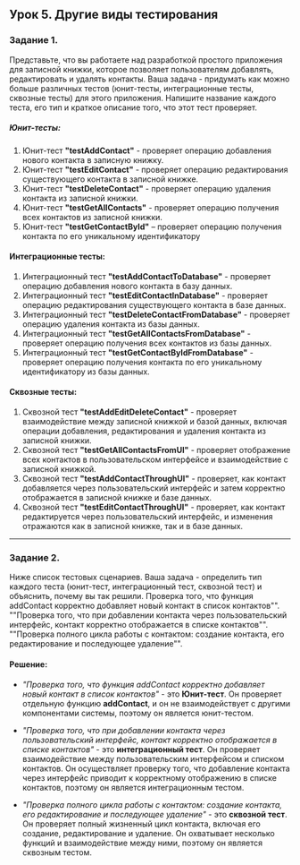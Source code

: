 ## Урок 5. Другие виды тестирования
### Задание 1.
Представьте, что вы работаете над разработкой простого приложения для записной книжки, которое позволяет пользователям добавлять, редактировать и удалять контакты.
Ваша задача - придумать как можно больше различных тестов (юнит-тесты, интеграционные тесты, сквозные тесты) для этого приложения. Напишите название каждого теста, его тип и краткое описание того, что этот тест проверяет.

##### Юнит-тесты:
1.	Юнит-тест __"testAddContact"__ - проверяет операцию добавления нового контакта в записную книжку.
2.	Юнит-тест __"testEditContact"__ - проверяет операцию редактирования существующего контакта в записной книжке.
3.	Юнит-тест __"testDeleteContact"__ - проверяет операцию удаления контакта из записной книжки.
4.	Юнит-тест __"testGetAllContacts"__ - проверяет операцию получения всех контактов из записной книжки.
5.	Юнит-тест __"testGetContactById"__ – проверяет операцию получения контакта по его уникальному идентификатору 
#### Интеграционные тесты:
1.	Интеграционный тест __"testAddContactToDatabase"__ - проверяет операцию добавления нового контакта в базу данных.
2.	Интеграционный тест __"testEditContactInDatabase"__ - проверяет операцию редактирования существующего контакта в базе данных.
3.	Интеграционный тест __"testDeleteContactFromDatabase"__ - проверяет операцию удаления контакта из базы данных.
4.	Интеграционный тест __"testGetAllContactsFromDatabase"__ - проверяет операцию получения всех контактов из базы данных.
5.	Интеграционный тест __"testGetContactByIdFromDatabase"__ - проверяет операцию получения контакта по его уникальному идентификатору из базы данных.
#### Сквозные тесты:
1.	Сквозной тест __"testAddEditDeleteContact"__ - проверяет взаимодействие между записной книжкой и базой данных, включая операции добавления, редактирования и удаления контакта из записной книжки.
2.	Сквозной тест __"testGetAllContactsFromUI"__ - проверяет отображение всех контактов в пользовательском интерфейсе и взаимодействие с записной книжкой.
3.	Сквозной тест __"testAddContactThroughUI"__ - проверяет, как контакт добавляется через пользовательский интерфейс и затем корректно отображается в записной книжке и базе данных.
4.	Сквозной тест __"testEditContactThroughUI"__ - проверяет, как контакт редактируется через пользовательский интерфейс, и изменения отражаются как в записной книжке, так и в базе данных.


___



### Задание 2.
Ниже список тестовых сценариев. Ваша задача - определить тип каждого теста (юнит-тест, интеграционный тест, сквозной тест) и объяснить, почему вы так решили.
Проверка того, что функция addContact корректно добавляет новый контакт в список контактов"".
""Проверка того, что при добавлении контакта через пользовательский интерфейс, контакт корректно отображается в списке контактов"".
""Проверка полного цикла работы с контактом: создание контакта, его редактирование и последующее удаление"".

#### Решение:
* _"Проверка того, что функция addContact корректно добавляет новый контакт в список контактов"_ - это __Юнит-тест__. Он проверяет отдельную функцию **addContact**, и он не взаимодействует с другими компонентами системы, поэтому он является юнит-тестом.
 

* _"Проверка того, что при добавлении контакта через пользовательский интерфейс, контакт корректно отображается в списке контактов"_ - это __интеграционный тест__.
Он проверяет взаимодействие между пользовательским интерфейсом и списком контактов. Он осуществляет проверку того, что добавление контакта через интерфейс приводит к корректному отображению в списке контактов, поэтому он является интеграционным тестом.
 

*  _"Проверка полного цикла работы с контактом: создание контакта, его редактирование и последующее удаление"_ - это __сквозной тест__.
Он проверяет полный жизненный цикл контакта, включая его создание, редактирование и удаление. Он охватывает несколько функций и взаимодействие между ними, поэтому он является сквозным тестом.
